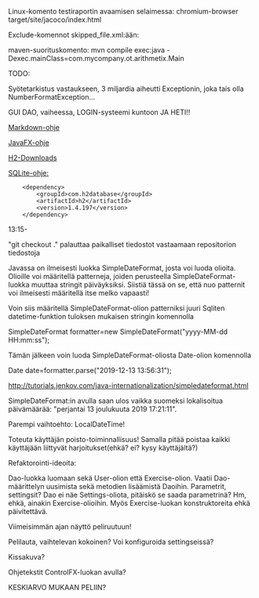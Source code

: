 Linux-komento testiraportin avaamisen selaimessa: chromium-browser target/site/jacoco/index.html

Exclude-komennot skipped_file.xml:ään:

<suppress files="com.mycompany.ot.arithmetix.ui.TextUI.java" checks="[a-zA-Z0-9]*"/>
<suppress files="todoapp.ui.GuiHelper.java" checks="[a-zA-Z0-9]*"/>

maven-suorituskomento: mvn compile exec:java -Dexec.mainClass=com.mycompany.ot.arithmetix.Main


TODO:

Syötetarkistus vastaukseen, 3 miljardia aiheutti Exceptionin, joka tais olla NumberFormatException...

GUI 
DAO, vaiheessa, LOGIN-systeemi kuntoon JA HETI!!

[Markdown-ohje](https://guides.github.com/features/mastering-markdown/)

[JavaFX-ohje](http://tutorials.jenkov.com/javafx/your-first-javafx-application.html)

[H2-Downloads](http://www.h2database.com/html/download.html)

[SQLite-ohje:](https://www.sqlitetutorial.net/sqlite-java/)

        <dependency>
            <groupId>com.h2database</groupId>
            <artifactId>h2</artifactId>
            <version>1.4.197</version>
        </dependency>

13:15-

"git checkout ." palauttaa paikalliset tiedostot vastaamaan repositorion tiedostoja



Javassa on ilmeisesti luokka 
SimpleDateFormat, josta voi luoda olioita. Olioille voi määritellä patterneja, joiden perusteella SimpleDateFormat-luokka muuttaa stringit päiväyksiksi. Siistiä tässä on se, että nuo patternit voi ilmeisesti määritellä itse melko vapaasti!

Voin siis määritellä SimpleDateFormat-olion patterniksi juuri Sqliten datetime-funktion tuloksen mukaisen stringin komennolla 

SimpleDateFormat formatter=new SimpleDateFormat("yyyy-MM-dd HH:mm:ss");

Tämän jälkeen voin luoda SimpleDateFormat-oliosta Date-olion komennolla

Date date=formatter.parse("2019-12-13 13:56:31");

http://tutorials.jenkov.com/java-internationalization/simpledateformat.html

SimpleDateFormat:in avulla saan ulos vaikka suomeksi lokalisoitua päivämäärää: "perjantai 13 joulukuuta 2019 17:21:11".

Parempi vaihtoehto: LocalDateTime!

Toteuta käyttäjän poisto-toiminnallisuus! Samalla pitää poistaa kaikki käyttäjään liittyvät harjoitukset(ehkä? ei? kysy käyttäjältä?)

Refaktorointi-ideoita:

Dao-luokka luomaan sekä User-olion että Exercise-olion. Vaatii Dao-määrittelyn uusimista sekä metodien lisäämistä Daoihin. Parametrit, settingsit? Dao ei näe Settings-oliota, pitäiskö se saada parametrinä? Hm, ehkä, ainakin Exercise-olioihin. Myös Exercise-luokan konstruktoreita ehkä päivitettävä.

Viimeisimmän ajan näyttö peliruutuun!

Pelilauta, vaihtelevan kokoinen? Voi konfiguroida settingseissä?

Kissakuva?

Ohjetekstit ControlFX-luokan avulla?

KESKIARVO MUKAAN PELIIN?
